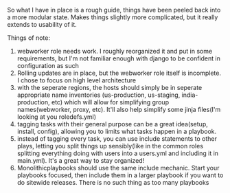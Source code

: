So what I have in place is a rough guide, things have been peeled back into a more modular state. Makes things slightly more complicated, but it really extends to usability of it. 

Things of note:
1. webworker role needs work. I roughly reorganized it and put in some requirements, but I'm not familiar enough with django to be confident in configuration as such
2. Rolling updates are in place, but the webworker role itself is incomplete. I chose to focus on high level architecture
3. with the seperate regions, the hosts should simply be in seperate appropriate name inventories (us-production, us-staging, india-production, etc) which will allow for simplifying group names(webworker, proxy, etc). It'll also help simplify some jinja files(I'm looking at you roledefs.yml)
4. tagging tasks with their general purpose can be a great idea(setup, install, config), allowing you to limits what tasks happen in a playbook.
5. instead of tagging every task, you can use include statements to other plays, letting you split things up sensibly(like in the common roles splitting everything doing with users into a users.yml and including it in main.yml). It's a great way to stay organized!
6. Monolithicplaybooks should use the same include mechanic. Start your playbooks focused, then include them in a larger playbook if you want to do sitewide releases. There is no such thing as too many playbooks
